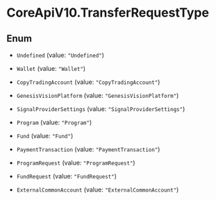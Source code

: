 # CoreApiV10.TransferRequestType

## Enum


* `Undefined` (value: `"Undefined"`)

* `Wallet` (value: `"Wallet"`)

* `CopyTradingAccount` (value: `"CopyTradingAccount"`)

* `GenesisVisionPlatform` (value: `"GenesisVisionPlatform"`)

* `SignalProviderSettings` (value: `"SignalProviderSettings"`)

* `Program` (value: `"Program"`)

* `Fund` (value: `"Fund"`)

* `PaymentTransaction` (value: `"PaymentTransaction"`)

* `ProgramRequest` (value: `"ProgramRequest"`)

* `FundRequest` (value: `"FundRequest"`)

* `ExternalCommonAccount` (value: `"ExternalCommonAccount"`)


